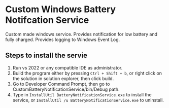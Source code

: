 ﻿# Custom Windows Battery Notifcation Service

Custom made windows service. Provides notification for low battery and fully charged. Provides logging to Windows Event Log.

## Steps to install the servie

1. Run vs 2022 or any compatible IDE as administrator.
2. Build the program either by pressing `Ctrl + Shift + b`, or right click on the solution in solution explorer, then click build.
3. Go to Developer Command Prompt, then go to CustomBatteryNotificationService/bin/Debug path. 
4. Type in `InstallUtil BatteryNotificationService.exe` to install the service, or `InstallUtil /u BatteryNotificationService.exe` to uninstall.
